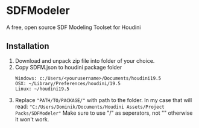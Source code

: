 # SDFModeler
 A free, open source SDF Modeling Toolset for Houdini

## Installation
1. Download and unpack zip file into folder of your choice.
2. Copy SDFM.json to houdini package folder
	```
	Windows: c:/Users/<yourusername>/Documents/houdini19.5
	OSX: ~/Library/Preferences/houdini/19.5
	Linux: ~/houdini19.5
	```
3. Replace ```"PATH/TO/PACKAGE/"``` with path to the folder. In my case that will read: ```"C:/Users/Dominik/Documents/Houdini Assets/Project Packs/SDFModeler"```
	Make sure to use "/" as seperators, not "\" otherwise it won't work.